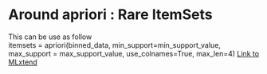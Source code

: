 <h1>Around apriori : Rare ItemSets</h1>
This can be use as follow <br>
itemsets = apriori(binned_data, min_support=min_support_value, max_support = max_support_value, use_colnames=True, max_len=4)
<a href="https://github.com/rasbt/mlxtend/tree/master/mlxtend">Link to MLxtend</a>

